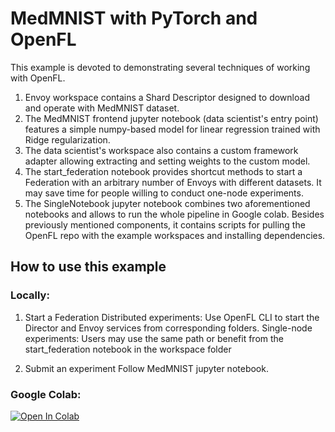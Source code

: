 # MedMNIST with PyTorch and OpenFL

This example is devoted to demonstrating several techniques of working with OpenFL.

1. Envoy workspace contains a Shard Descriptor designed to download and operate with MedMNIST dataset. 
2. The MedMNIST frontend jupyter notebook (data scientist's entry point) features a simple numpy-based model for linear regression trained with Ridge regularization.
3. The data scientist's workspace also contains a custom framework adapter allowing extracting and setting weights to the custom model.
4. The start_federation notebook provides shortcut methods to start a Federation with an arbitrary number of Envoys with different datasets. It may save time for people willing to conduct one-node experiments.
5. The SingleNotebook jupyter notebook combines two aforementioned notebooks and allows to run the whole pipeline in Google colab. Besides previously mentioned components, it contains scripts for pulling the OpenFL repo with the example workspaces and installing dependencies.

## How to use this example
### Locally:
1. Start a Federation
Distributed experiments:
Use OpenFL CLI to start the Director and Envoy services from corresponding folders. 
Single-node experiments:
Users may use the same path or benefit from the start_federation notebook in the workspace folder

2. Submit an experiment
Follow MedMNIST jupyter notebook.

### Google Colab:

[![Open In Colab](https://colab.research.google.com/assets/colab-badge.svg)](https://colab.research.google.com/github/intel/openfl/blob/develop/openfl-tutorials/interactive_api/numpy_linear_regression/workspace/SingleNotebook.ipynb)
